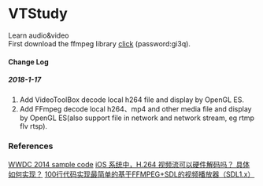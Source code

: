 # VTStudy
Learn audio&video  
First download the ffmpeg library [click](https://pan.baidu.com/s/1eTV59gm) (password:gi3q).  
  
#### Change Log
##### 2018-1-17
1. Add VideoToolBox decode local h264 file and display by OpenGL ES.  
2. Add FFmpeg decode local h264、mp4 and other media file and display by OpenGL ES(also support file in network and network stream, eg rtmp flv rtsp).

### References
[WWDC 2014 sample code](https://github.com/master-nevi/WWDC-2014/tree/master/Using%20video%20toolbox%20to%20decode%20compressed%20sample%20buffers) 
[iOS 系统中，H.264 视频流可以硬件解码吗？ 具体如何实现？](https://www.zhihu.com/question/20692215) 
[100行代码实现最简单的基于FFMPEG+SDL的视频播放器（SDL1.x）](http://blog.csdn.net/leixiaohua1020/article/details/8652605)  
